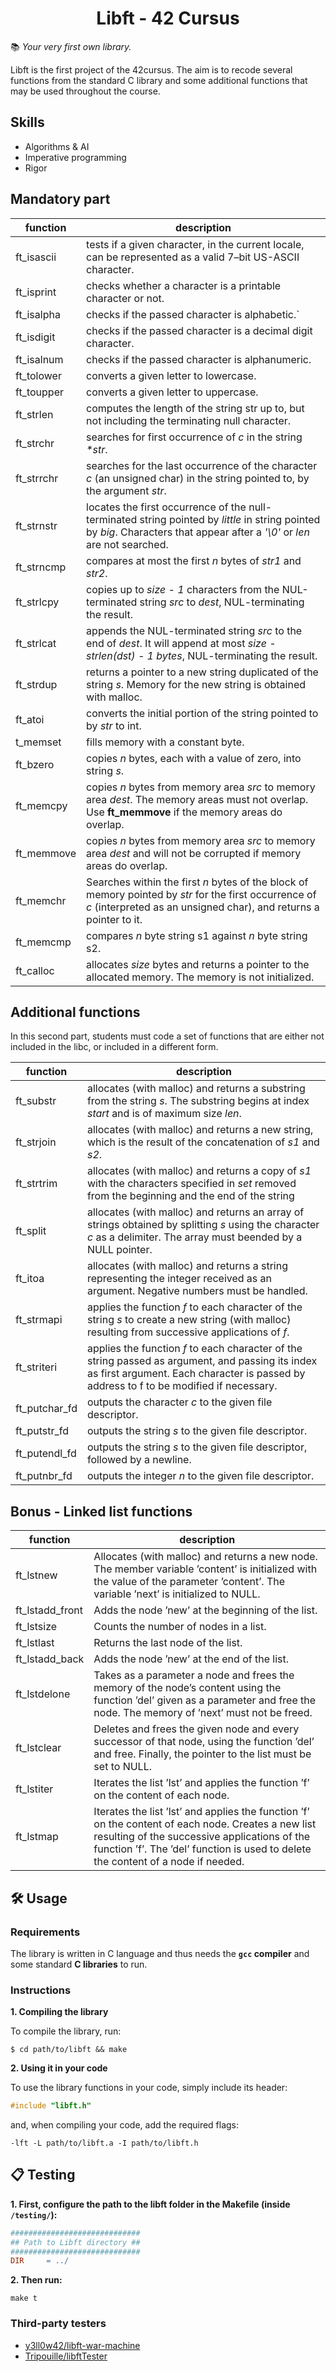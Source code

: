 <h1 align="center">
	Libft - 42 Cursus
</h1>

:books: *Your very first own library.*

Libft is the first project of the 42cursus. The aim is to recode several functions from the standard C library and some additional functions that may be used throughout the course.

## Skills
* Algorithms & AI
* Imperative programming
* Rigor


## Mandatory part

| function | description |
|--|--|
|ft_isascii   |tests if a given character, in the current locale, can be represented as a valid 7–bit US-ASCII character.        
|ft_isprint   |checks whether a character is a printable character or not.            
|ft_isalpha   |checks if the passed character is alphabetic.`
|ft_isdigit   |checks if the passed character is a decimal digit character.
|ft_isalnum   |checks if the passed character is alphanumeric.
|ft_tolower   |converts a given letter to lowercase.
|ft_toupper   |converts a given letter to uppercase.
|ft_strlen    |computes the length of the string str up to, but not including the terminating null character.
|ft_strchr    |searches for first occurrence of _c_ in the string _*str_.
|ft_strrchr   |searches for the last occurrence of the character _c_ (an unsigned char) in the string pointed to, by the argument _str_.
|ft_strnstr   |locates the first occurrence of the null-terminated string pointed by _little_ in string pointed by _big_. Characters that appear after a _'\0'_ or _len_ are not searched.
|ft_strncmp   |compares at most the first _n_ bytes of _str1_ and _str2_.
|ft_strlcpy   |copies up to _size - 1_ characters from the NUL-terminated string _src_ to _dest_, NUL-terminating the result.
|ft_strlcat   |appends the NUL-terminated string _src_ to the end of _dest_. It will append at most _size - strlen(dst) - 1 bytes_, NUL-terminating the result.
|ft_strdup    |returns a pointer to a new string duplicated of the string _s_. Memory for the new string is obtained with malloc.
|ft_atoi      |converts the initial portion of the string pointed to by _str_ to int.
|t_memset     |fills memory with a constant byte.
|ft_bzero     |copies _n_ bytes, each with a value of zero, into string _s_.
|ft_memcpy    |copies _n_ bytes from memory area _src_ to memory area _dest_. The memory areas must not overlap. Use **ft_memmove** if the memory areas do overlap.
|ft_memmove   |copies _n_ bytes from memory area _src_ to memory area _dest_ and will not be corrupted if memory areas do overlap.
|ft_memchr    |Searches within the first _n_ bytes of the block of memory pointed by _str_ for the first occurrence of _c_ (interpreted as an unsigned char), and returns a pointer to it.
|ft_memcmp    |compares _n_ byte string s1 against _n_ byte string s2.
|ft_calloc    |allocates _size_ bytes and returns a pointer to the allocated memory. The memory is not initialized.

## Additional functions

In this second part, students must code a set of functions that are either not included in the libc, or included in a different form. 

| function | description |
|--|--|
|ft_substr    | allocates (with malloc) and returns a substring from the string _s_. The substring begins at index _start_ and is of maximum size _len_. |
|ft_strjoin   | allocates (with malloc) and returns a new string, which is the result of the concatenation of _s1_ and _s2_.
|ft_strtrim   | allocates (with malloc) and returns a copy of _s1_ with the characters specified in _set_ removed from the beginning and the end of the string
|ft_split     | allocates (with malloc) and returns an array of strings obtained by splitting _s_ using the character _c_ as a delimiter. The array must beended by a NULL pointer.
|ft_itoa      | allocates (with malloc) and returns a string representing the integer received as an argument. Negative numbers must be handled.
|ft_strmapi   | applies the function _f_ to each character of the string _s_ to create a new string (with malloc) resulting from successive applications of _f_.
|ft_striteri  | applies the function _f_ to each character of the string passed as argument, and passing its index as first argument. Each character is passed by address to f to be modified if necessary.
|ft_putchar_fd| outputs the character _c_ to the given file descriptor.
|ft_putstr_fd| outputs the string _s_ to the given file descriptor.
|ft_putendl_fd| outputs the string _s_ to the given file descriptor, followed by a newline.
|ft_putnbr_fd | outputs the integer _n_ to the given file descriptor.

## Bonus - Linked list functions

| function | description |
|--|--|
|ft_lstnew        |  Allocates (with malloc) and returns a new node. The member variable ’content’ is initialized with the value of the parameter ’content’. The variable ’next’ is initialized to NULL. |
|ft_lstadd_front  | Adds the node ’new’ at the beginning of the list. |
|ft_lstsize       | Counts the number of nodes in a list. |
|ft_lstlast       | Returns the last node of the list. |
|ft_lstadd_back   | Adds the node ’new’ at the end of the list. |
|ft_lstdelone     | Takes as a parameter a node and frees the memory of the node’s content using the function ’del’ given as a parameter and free the node. The memory of ’next’ must not be freed. |
|ft_lstclear      | Deletes and frees the given node and every successor of that node, using the function ’del’ and free. Finally, the pointer to the list must be set to NULL. |
|ft_lstiter       | Iterates the list ’lst’ and applies the function ’f’ on the content of each node. |
|ft_lstmap        | Iterates the list ’lst’ and applies the function ’f’ on the content of each node. Creates a new list resulting of the successive applications of the function ’f’. The ’del’ function is used to delete the content of a node if needed. |


## 🛠️ Usage

### Requirements

The library is written in C language and thus needs the **`gcc` compiler** and some standard **C libraries** to run.

### Instructions

**1. Compiling the library**

To compile the library, run:

```shell
$ cd path/to/libft && make
```

**2. Using it in your code**

To use the library functions in your code, simply include its header:

```C
#include "libft.h"
```

and, when compiling your code, add the required flags:

```shell
-lft -L path/to/libft.a -I path/to/libft.h
```

## 📋 Testing

**1. First, configure the path to the libft folder in the Makefile (inside `/testing/`):**

```Makefile
#############################
## Path to Libft directory ##
#############################
DIR		= ../
```

**2. Then run:**

```shell
make t
```

### Third-party testers

* [y3ll0w42/libft-war-machine](https://github.com/y3ll0w42/libft-war-machine)
* [Tripouille/libftTester](https://github.com/Tripouille/libftTester)
